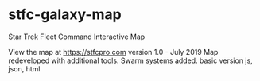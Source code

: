 # stfc-galaxy-map
Star Trek Fleet Command Interactive Map

View the map at https://stfcpro.com
version 1.0 - July 2019
Map redeveloped with additional tools.
Swarm systems added.
basic version js, json, html